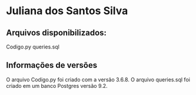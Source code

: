 # Juliana dos Santos Silva

## Arquivos disponibilizados:

Codigo.py
queries.sql

## Informações de versões

O arquivo Codigo.py foi criado com a versão 3.6.8. 
O arquivo queries.sql foi criado em um banco Postgres versão 9.2.


